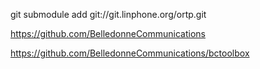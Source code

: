 git submodule add   git://git.linphone.org/ortp.git 

https://github.com/BelledonneCommunications


https://github.com/BelledonneCommunications/bctoolbox
